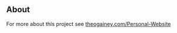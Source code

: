 ## About
For more about this project see [theogainey.com/Personal-Website](https://www.theogainey.com/projects/Personal-Website)
